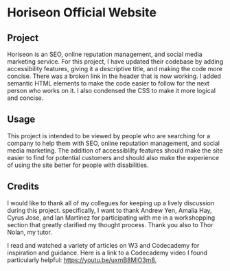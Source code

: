 # Horiseon Official Website

## Project

Horiseon is an SEO, online reputation management, and social media marketing service. For this project, I have updated their codebase by adding accessibility features, giving it a descriptive title, and making the code more concise. There was a broken link in the header that is now working. I added semantic HTML elements to make the code easier to follow for the next person who works on it. I also condensed the CSS to make it more logical and concise.

## Usage

This project is intended to be viewed by people who are searching for a company to help them with SEO, online reputation management, and social media marketing. The addition of accessiblilty features should make the site easier to find for potential customers and should also make the experience of using the site better for people with disabilities.

## Credits

I would like to thank all of my collegues for keeping up a lively discussion during this project. specifically, I want to thank Andrew Yen, Amalia Hay, Cyrus Jose, and Ian Martinez for participating with me in a workshopping section that greatly clarified my thought process. Thank you also to Thor Nolan, my tutor.

I read and watched a variety of articles on W3 and Codecademy for inspiration and guidance. Here is a link to a Codecademy video I found particularly helpful: <https://youtu.be/uxmB8MlO3m8.>
